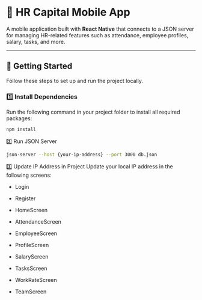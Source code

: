 # 📱 HR Capital Mobile App

A mobile application built with **React Native** that connects to a JSON server for managing HR-related features such as attendance, employee profiles, salary, tasks, and more.

---

## 🚀 Getting Started

Follow these steps to set up and run the project locally.

### 1️⃣ Install Dependencies
Run the following command in your project folder to install all required packages:

```bash
npm install
```
2️⃣ Run JSON Server
```bash
json-server --host {your-ip-address} --port 3000 db.json
```
3️⃣ Update IP Address in Project
Update your local IP address in the following screens:

- Login

- Register

- HomeScreen

- AttendanceScreen

- EmployeeScreen

- ProfileScreen

- SalaryScreen

- TasksScreen

- WorkRateScreen

- TeamScreen

